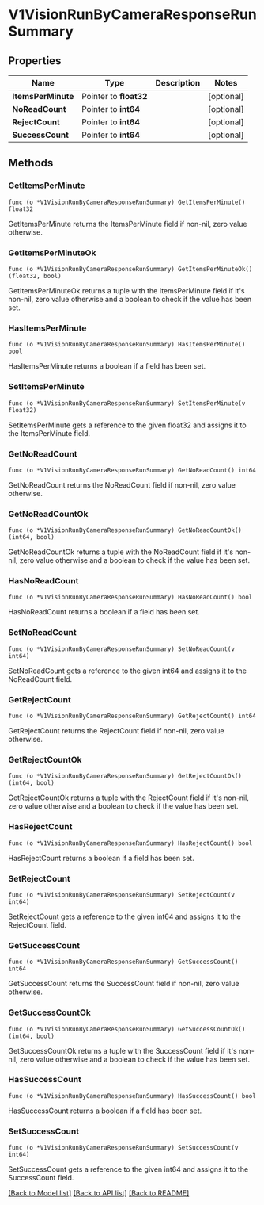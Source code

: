# V1VisionRunByCameraResponseRunSummary

## Properties

Name | Type | Description | Notes
------------ | ------------- | ------------- | -------------
**ItemsPerMinute** | Pointer to **float32** |  | [optional] 
**NoReadCount** | Pointer to **int64** |  | [optional] 
**RejectCount** | Pointer to **int64** |  | [optional] 
**SuccessCount** | Pointer to **int64** |  | [optional] 

## Methods

### GetItemsPerMinute

`func (o *V1VisionRunByCameraResponseRunSummary) GetItemsPerMinute() float32`

GetItemsPerMinute returns the ItemsPerMinute field if non-nil, zero value otherwise.

### GetItemsPerMinuteOk

`func (o *V1VisionRunByCameraResponseRunSummary) GetItemsPerMinuteOk() (float32, bool)`

GetItemsPerMinuteOk returns a tuple with the ItemsPerMinute field if it's non-nil, zero value otherwise
and a boolean to check if the value has been set.

### HasItemsPerMinute

`func (o *V1VisionRunByCameraResponseRunSummary) HasItemsPerMinute() bool`

HasItemsPerMinute returns a boolean if a field has been set.

### SetItemsPerMinute

`func (o *V1VisionRunByCameraResponseRunSummary) SetItemsPerMinute(v float32)`

SetItemsPerMinute gets a reference to the given float32 and assigns it to the ItemsPerMinute field.

### GetNoReadCount

`func (o *V1VisionRunByCameraResponseRunSummary) GetNoReadCount() int64`

GetNoReadCount returns the NoReadCount field if non-nil, zero value otherwise.

### GetNoReadCountOk

`func (o *V1VisionRunByCameraResponseRunSummary) GetNoReadCountOk() (int64, bool)`

GetNoReadCountOk returns a tuple with the NoReadCount field if it's non-nil, zero value otherwise
and a boolean to check if the value has been set.

### HasNoReadCount

`func (o *V1VisionRunByCameraResponseRunSummary) HasNoReadCount() bool`

HasNoReadCount returns a boolean if a field has been set.

### SetNoReadCount

`func (o *V1VisionRunByCameraResponseRunSummary) SetNoReadCount(v int64)`

SetNoReadCount gets a reference to the given int64 and assigns it to the NoReadCount field.

### GetRejectCount

`func (o *V1VisionRunByCameraResponseRunSummary) GetRejectCount() int64`

GetRejectCount returns the RejectCount field if non-nil, zero value otherwise.

### GetRejectCountOk

`func (o *V1VisionRunByCameraResponseRunSummary) GetRejectCountOk() (int64, bool)`

GetRejectCountOk returns a tuple with the RejectCount field if it's non-nil, zero value otherwise
and a boolean to check if the value has been set.

### HasRejectCount

`func (o *V1VisionRunByCameraResponseRunSummary) HasRejectCount() bool`

HasRejectCount returns a boolean if a field has been set.

### SetRejectCount

`func (o *V1VisionRunByCameraResponseRunSummary) SetRejectCount(v int64)`

SetRejectCount gets a reference to the given int64 and assigns it to the RejectCount field.

### GetSuccessCount

`func (o *V1VisionRunByCameraResponseRunSummary) GetSuccessCount() int64`

GetSuccessCount returns the SuccessCount field if non-nil, zero value otherwise.

### GetSuccessCountOk

`func (o *V1VisionRunByCameraResponseRunSummary) GetSuccessCountOk() (int64, bool)`

GetSuccessCountOk returns a tuple with the SuccessCount field if it's non-nil, zero value otherwise
and a boolean to check if the value has been set.

### HasSuccessCount

`func (o *V1VisionRunByCameraResponseRunSummary) HasSuccessCount() bool`

HasSuccessCount returns a boolean if a field has been set.

### SetSuccessCount

`func (o *V1VisionRunByCameraResponseRunSummary) SetSuccessCount(v int64)`

SetSuccessCount gets a reference to the given int64 and assigns it to the SuccessCount field.


[[Back to Model list]](../README.md#documentation-for-models) [[Back to API list]](../README.md#documentation-for-api-endpoints) [[Back to README]](../README.md)


